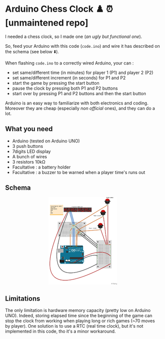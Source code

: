 # Arduino Chess Clock ♟️ ⏰ [unmaintened repo]

I needed a chess clock, so I made one (_an ugly but functional one_).

So, feed your Arduino with this code (`code.ino`) and wire it has described on the schema (see below ⬇️).

When flashing `code.ino` to a correctly wired Arduino, your can :

* set same/different time (in minutes) for player 1 (P1) and player 2 (P2)
* set same/different increment (in seconds) for P1 and P2
* start the game by pressing the start button
* pause the clock by pressing both P1 and P2 buttons
* start over by pressing P1 and P2 buttons and then the start button

Arduino is an easy way to familiarize with both electronics and coding.
Moreover they are cheap (especially _non official_ ones), and they can do a lot.

## What you need

* Arduino (tested on Arduino UNO)
* 3 push buttons
* 7digits LED display
* A bunch of wires
* 3 resistors 10kΩ
* Facultative : a battery holder
* Facultative : a buzzer to be warned when a player time's runs out

## Schema

<p align="center">
<img src="https://raw.githubusercontent.com/dougy147/arduino_chess_clock/master/schema/schema.jpg" width="44%" />
</p>


## Limitations

The only limitation is hardware memory capacity (pretty low on Arduino UNO). Indeed, storing elapsed time since the beginning of the game can stop the clock from working when playing long or rich games (~70 moves by player).
One solution is to use a RTC (real time clock), but it's not implemented in this code, tho it's a minor workaround.
